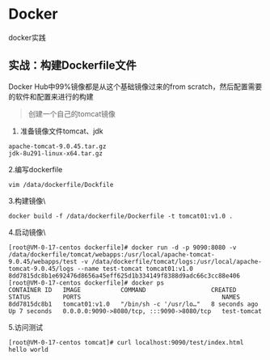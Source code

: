 # Docker
docker实践

## 实战：构建Dockerfile文件
Docker Hub中99%镜像都是从这个基础镜像过来的from scratch，然后配置需要的软件和配置来进行的构建

> 创建一个自己的tomcat镜像
1. 准备镜像文件tomcat、jdk
```shell
apache-tomcat-9.0.45.tar.gz
jdk-8u291-linux-x64.tar.gz
```

2.编写dockerfile
```shell
vim /data/dockerfile/Dockfile
```
3.构建镜像\
```shell
docker build -f /data/dockerfile/Dockerfile -t tomcat01:v1.0 .
```
4.启动镜像\
```shell
[root@VM-0-17-centos dockerfile]# docker run -d -p 9090:8080 -v /data/dockerfile/tomcat/webapps:/usr/local/apache-tomcat-9.0.45/webapps/test -v /data/dockerfile/tomcat/logs:/usr/local/apache-tomcat-9.0.45/logs --name test-tomcat tomcat01:v1.0
8dd7815dc8b1e692476d8656a45eff625d1b334149f8388d9adc66c3cc88e406
[root@VM-0-17-centos dockerfile]# docker ps
CONTAINER ID   IMAGE           COMMAND                  CREATED         STATUS         PORTS                                       NAMES
8dd7815dc8b1   tomcat01:v1.0   "/bin/sh -c '/usr/lo…"   8 seconds ago   Up 7 seconds   0.0.0.0:9090->8080/tcp, :::9090->8080/tcp   test-tomcat
```
5.访问测试
```shell
[root@VM-0-17-centos tomcat]# curl localhost:9090/test/index.html
hello world
```
